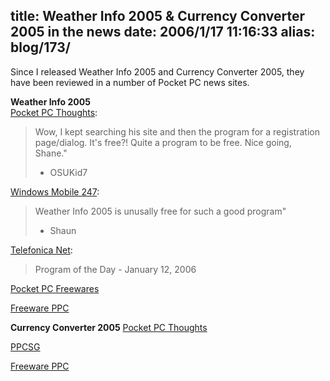 title: Weather Info 2005 & Currency Converter 2005 in the news
date: 2006/1/17 11:16:33
alias: blog/173/
---
Since I released Weather Info 2005 and Currency Converter 2005, they have been reviewed in a number of Pocket PC news sites.

**Weather Info 2005**  
[Pocket PC Thoughts](http://www.pocketpcthoughts.com/index.php?action=expand,45299&/shane_church_releases_weather_info_2005_and_currency_converter_2005.htm):   
> Wow, I kept searching his site and then the program for a registration page/dialog. It's free?! Quite a program to be free. Nice going, Shane." 
> - OSUKid7

[Windows Mobile 247](http://www.clieuk.co.uk/News_Archive/windowsmobilenews-archive-1-1-2006.shtml):  
> Weather Info 2005 is unusally free for such a good program" 
> - Shaun  

[Telefonica Net](http://descargas.telefonica.terra.es/index.phtml?n_id=6):  
> Program of the Day - January 12, 2006

[Pocket PC Freewares](http://www.pocketpcfreewares.com/en/index.php?soft=1147)

[Freeware PPC](http://www.freewareppc.com/misc/weatherinfo2005.shtml)

**Currency Converter 2005**
[Pocket PC Thoughts](http://www.pocketpcthoughts.com/index.php?action=expand,45299&/shane_church_releases_weather_info_2005_and_currency_converter_2005.htm)

[PPCSG](http://www.ppcsg.com/index.php?s=fe5017ea5f1665bd63dbf799b28ad6b3&showtopic=68154)

[Freeware PPC](http://www.freewareppc.com/calculator/currencyconverter2005.shtml)